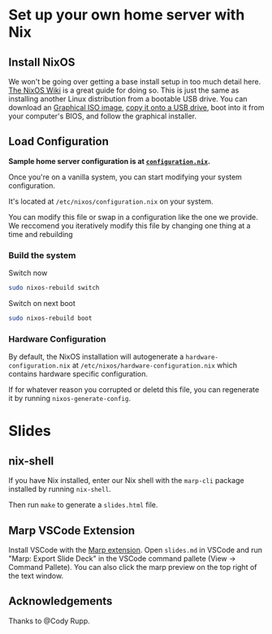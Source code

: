 # Set up your own home server with Nix

## Install NixOS

We won't be going over getting a base install setup in too much detail here. [The NixOS Wiki](https://nixos.wiki/wiki/NixOS_Installation_Guide) is a great guide for doing so. This is just the same as installing another Linux distribution from a bootable USB drive. You can download an [Graphical ISO image](https://nixos.org/download/#nixos-iso), [copy it onto a USB drive](https://nixos.org/manual/nixos/stable/#sec-booting-from-usb), boot into it from your computer's BIOS, and follow the graphical installer.

## Load Configuration

**Sample home server configuration is at [`configuration.nix`](./configuration.nix).**

Once you're on a vanilla system, you can start modifying your system configuration.

It's located at `/etc/nixos/configuration.nix` on your system.

You can modify this file or swap in a configuration like the one we provide. We reccomend you iteratively modify this file by changing one thing at a time and rebuilding

### Build the system 

Switch now
```sh
sudo nixos-rebuild switch
```

Switch on next boot
```sh
sudo nixos-rebuild boot
```

### Hardware Configuration

By default, the NixOS installation will autogenerate a `hardware-configuration.nix` at `/etc/nixos/hardware-configuration.nix` which contains hardware specific configuration. 

If for whatever reason you corrupted or deletd this file, you can regenerate it by running `nixos-generate-config`.

# Slides

## nix-shell

If you have Nix installed, enter our Nix shell with the `marp-cli` package installed by running `nix-shell`.

Then run `make` to generate a `slides.html` file.

## Marp VSCode Extension

Install VSCode with the [Marp extension](https://marketplace.visualstudio.com/items?itemName=marp-team.marp-vscode). Open `slides.md` in VSCode and run  "Marp: Export Slide Deck" in the VSCode command pallete (View -> Command Pallete). You can also click the marp preview on the top right of the text window.

## Acknowledgements

Thanks to @Cody Rupp.
